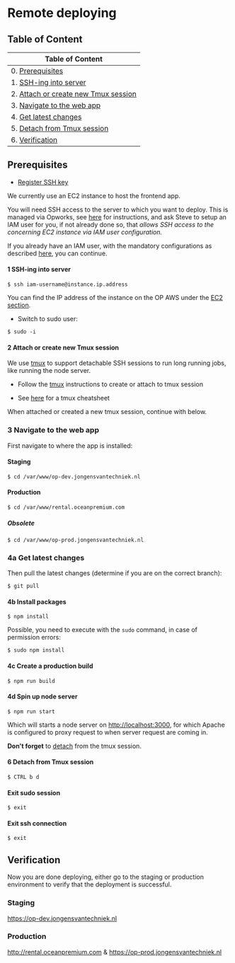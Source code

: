 # Remote deploying

## Table of Content

| Table of Content                                                             |
|------------------------------------------------------------------------------|
| 0. [Prerequisites](#markdown-header-prerequisites)           |
| 1. [SSH-ing into server](#markdown-header-1-ssh-ing-into-server)     |
| 2. [Attach or create new Tmux session](#markdown-header-2-attach-or-create-new-tmux-session)|                   
| 3. [Navigate to the web app](#markdown-header-3-navigate-to-the-web-app)|
| 4. [Get latest changes](#markdown-header-4a-get-latest-changes)
| 5. [Detach from Tmux session](#markdown-header-6-detach-from-tmux-session)|
| 6. [Verification](#markdown-header-verification)|

## Prerequisites

- [Register SSH key](Register%20SSH%20key) 

We currently use an EC2 instance to host the frontend app.

You will need SSH access to the server to which you want to deploy. This is managed via Opworks, see [here](https://stackoverflow.com/c/jongens-van-techniek/questions/98) for instructions, 
and ask Steve to setup an IAM user for you, if not already done so, that _allows SSH access to the concerning EC2 instance via IAM user configuration._

If you already have an IAM user, with the mandatory configurations as described [here](https://stackoverflow.com/c/jongens-van-techniek/questions/98), you can continue.

#### 1 SSH-ing into server

```shell
$ ssh iam-username@instance.ip.address
```

You can find the IP address of the instance on the OP AWS under the [EC2 section](https://eu-west-1.console.aws.amazon.com/ec2/v2/home?region=eu-west-1#Instances:sort=instanceId).

- Switch to sudo user:

```shell
$ sudo -i
```

#### 2 Attach or create new Tmux session

We use [tmux](https://en.wikipedia.org/wiki/Tmux) to support detachable SSH sessions to run long running jobs, like running the node server. 

- Follow the [tmux](tmux) instructions to create or attach to tmux session

- See [here](https://tmuxcheatsheet.com) for a tmux cheatsheet

When attached or created a new tmux session, continue with below.

### 3 Navigate to the web app

First navigate to where the app is installed:

#### Staging

```shell
$ cd /var/www/op-dev.jongensvantechniek.nl
```

#### Production

```shell
$ cd /var/www/rental.oceanpremium.com
```

##### Obsolete

```shell
$ cd /var/www/op-prod.jongensvantechniek.nl
```

### 4a Get latest changes

Then pull the latest changes (determine if you are on the correct branch):

```shell
$ git pull
```

#### 4b Install packages

```shell
$ npm install
```

Possible, you need to execute with the `sudo` command, in case of permission errors:

```shell
$ sudo npm install
```

#### 4c Create a production build 

```shell
$ npm run build
```

#### 4d Spin up node server

```shell
$ npm run start
```

Which will starts a node server on [http://localhost:3000](http://localhost:3000), for which Apache is configured to proxy request to when server request are coming in.

**Don't forget** to [detach](https://bitbucket.org/jvt/ocean-premium-frontend/wiki/tmux#markdown-header-detach-from-current-tmux-session) from the tmux session.

#### 6 Detach from Tmux session

```shell
$ CTRL b d
```

#### Exit sudo session
```shell
$ exit
```

#### Exit ssh connection

```shell
$ exit
```

## Verification

Now you are done deploying, either go to the staging or production environment to verify that the deployment is successful.

### Staging

https://op-dev.jongensvantechniek.nl

### Production

http://rental.oceanpremium.com & https://op-prod.jongensvantechniek.nl
